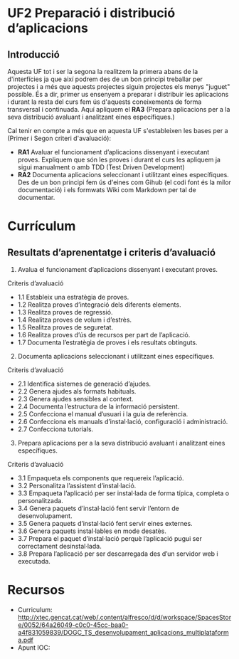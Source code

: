 # UF2 Preparació i distribució d’aplicacions

## Introducció

Aquesta UF tot i ser la segona la realitzem la primera abans de la d'interfícies ja que així podrem des de un bon principi treballar per projectes i a més que aquests projectes siguin projectes els menys "juguet" possible. És a dir, primer us ensenyem a preparar i distribuir les aplicacions i durant la resta del curs fem ús d'aquests coneixements de forma transversal i continuada. Aquí apliquem el **RA3** (Prepara aplicacions per a la seva distribució avaluant i analitzant eines específiques.)

Cal tenir en compte a més que en aquesta UF s'estableixen les bases per a (Primer i Segon criteri d'avaluació):
- **RA1** Avaluar el funcionament d’aplicacions dissenyant i executant proves. Expliquem que són les proves i durant el curs les apliquem ja sigui manualment o amb TDD (Test Driven Development)
- **RA2** Documenta aplicacions seleccionant i utilitzant eines específiques. Des de un bon principi fem ús d'eines com Gihub (el codi font és la milor documentació) i els formwats Wiki com Markdown per tal de documentar.

# Currículum

## Resultats d’aprenentatge i criteris d’avaluació

1. Avalua el funcionament d’aplicacions dissenyant i executant proves.

Criteris d’avaluació

- 1.1 Estableix una estratègia de proves.
- 1.2 Realitza proves d’integració dels diferents elements.
- 1.3 Realitza proves de regressió.
- 1.4 Realitza proves de volum i d’estrès.
- 1.5 Realitza proves de seguretat.
- 1.6 Realitza proves d’ús de recursos per part de l’aplicació.
- 1.7 Documenta l’estratègia de proves i els resultats obtinguts.

2. Documenta aplicacions seleccionant i utilitzant eines específiques.

Criteris d’avaluació
- 2.1 Identifica sistemes de generació d’ajudes.
- 2.2 Genera ajudes als formats habituals.
- 2.3 Genera ajudes sensibles al context.
- 2.4 Documenta l’estructura de la informació persistent.
- 2.5 Confecciona el manual d’usuari i la guia de referència.
- 2.6 Confecciona els manuals d’instal·lació, configuració i administració.
- 2.7 Confecciona tutorials.

3. Prepara aplicacions per a la seva distribució avaluant i analitzant eines específiques.

Criteris d’avaluació

- 3.1 Empaqueta els components que requereix l’aplicació.
- 3.2 Personalitza l’assistent d’instal·lació.
- 3.3 Empaqueta l’aplicació per ser instal·lada de forma típica, completa o personalitzada.
- 3.4 Genera paquets d’instal·lació fent servir l’entorn de desenvolupament.
- 3.5 Genera paquets d’instal·lació fent servir eines externes.
- 3.6 Genera paquets instal·lables en mode desatès.
- 3.7 Prepara el paquet d’instal·lació perquè l’aplicació pugui ser correctament desinstal·lada.
- 3.8 Prepara l’aplicació per ser descarregada des d’un servidor web i executada.

# Recursos
- Curriculum: http://xtec.gencat.cat/web/.content/alfresco/d/d/workspace/SpacesStore/0052/64a26049-c0c0-45cc-baa0-a4f831059839/DOGC_TS_desenvolupament_aplicacions_multiplataforma.pdf
- Apunt IOC: 
